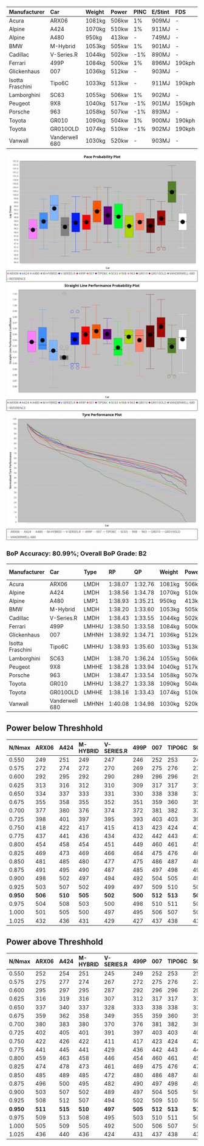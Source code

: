 | Manufacturer     | Car            | Weight | Power | PINC    | E/Stint | FDS     |
|:-|:-|:-|:-|:-|:-|:-|
| Acura            | ARX06          | 1081kg | 506kw | 1%      | 909MJ   |    -    |
| Alpine           | A424           | 1070kg | 510kw | 1%      | 911MJ   |    -    |
| Alpine           | A480           | 950kg  | 413kw |    -    | 749MJ   |    -    |
| BMW              | M-Hybrid       | 1053kg | 505kw | 1%      | 901MJ   |    -    |
| Cadillac         | V-Series.R     | 1044kg | 502kw | -1%     | 890MJ   |    -    |
| Ferrari          | 499P           | 1084kg | 500kw | 1%      | 896MJ   | 190kph  |
| Glickenhaus      | 007            | 1036kg | 512kw |    -    | 903MJ   |    -    |
| Isotta Fraschini | Tipo6C         | 1033kg | 513kw |    -    | 911MJ   | 190kph  |
| Lamborghini      | SC63           | 1055kg | 506kw | 1%      | 902MJ   |    -    |
| Peugeot          | 9X8            | 1040kg | 517kw | -1%     | 901MJ   | 150kph  |
| Porsche          | 963            | 1058kg | 507kw | -1%     | 893MJ   |    -    |
| Toyota           | GR010          | 1090kg | 504kw | 1%      | 900MJ   | 190kph  |
| Toyota           | GR010OLD       | 1074kg | 510kw | -1%     | 902MJ   | 190kph  |
| Vanwall          | Vanderwell 680 | 1030kg | 520kw |    -    | 903MJ   |    -    |

![PACECHART](./IMG/ACOMETHOD.png)
![STRAIGHTLINEPERFORMANCECHART](./IMG/ACOMETHOD_sp.png)
![TYREPERFORMANCECHART](./IMG/ACOMETHOD_tw.png)

### BoP Accuracy: 80.99%; Overall BoP Grade: B2
| Manufacturer     | Car            | Type  | RP      | QP      | Weight | Power¹ | Threshhold | PINC    | Power² | E/Stint | AVG Vmax  | FDS     | RDLC | L/Stint | BOP-Grade | Model Accuracy | Model Points | Match%  |
|:-|:-|:-|:-|:-|:-|:-|:-|:-|:-|:-|:-|:-|:-|:-|:-|:-|:-|:-|
| Acura            | ARX06          | LMDH  | 1:38.07 | 1:32.76 | 1081kg | 506kw  | 210.0kph   | 1%      | 511kw  |  909MJ  | 309.74kph |    -    | 0.99 | 30      | -D2       | 100.00%        | 995          | 64.98%  |
| Alpine           | A424           | LMDH  | 1:38.56 | 1:34.78 | 1070kg | 510kw  | 210.0kph   | 1%      | 515kw  |  911MJ  | 311.22kph |    -    | 1.00 | 30      | +C2       | 100.00%        | 642          | 72.88%  |
| Alpine           | A480           | LMP1  | 1:38.93 | 1:35.21 |  950kg | 413kw  | 210.0kph   |    -    | 413kw  |  749MJ  | 304.56kph |    -    | 0.97 | 28      | ~A1       | 60.26%         | 849          | 100.00% |
| BMW              | M-Hybrid       | LMDH  | 1:38.20 | 1:33.60 | 1053kg | 505kw  | 210.0kph   | 1%      | 510kw  |  901MJ  | 307.79kph |    -    | 1.02 | 30      | -C1       | 100.00%        | 1714         | 77.35%  |
| Cadillac         | V-Series.R     | LMDH  | 1:38.43 | 1:33.55 | 1044kg | 502kw  | 210.0kph   | -1%     | 497kw  |  890MJ  | 310.68kph |    -    | 1.02 | 30      | -A2       | 98.95%         | 2271         | 93.10%  |
| Ferrari          | 499P           | LMHHU | 1:38.50 | 1:33.58 | 1084kg | 500kw  | 210.0kph   | 1%      | 505kw  |  896MJ  | 311.01kph | 190kph  | 1.01 | 30      | -A2       | 99.93%         | 2718         | 93.71%  |
| Glickenhaus      | 007            | LMHNH | 1:38.92 | 1:34.71 | 1036kg | 512kw  | 210.0kph   |    -    | 512kw  |  903MJ  | 315.47kph |    -    | 0.95 | 30      | ~A1       | 96.34%         | 1634         | 95.38%  |
| Isotta Fraschini | Tipo6C         | LMHHU | 1:38.93 | 1:35.60 | 1033kg | 513kw  | 210.0kph   |    -    | 513kw  |  911MJ  | 314.89kph | 190kph  | 1.07 | 30      | +E1       | 92.36%         | 133          | 58.81%  |
| Lamborghini      | SC63           | LMDH  | 1:38.70 | 1:36.24 | 1055kg | 506kw  | 210.0kph   | 1%      | 511kw  |  902MJ  | 309.49kph |    -    | 1.04 | 30      | ~A1       | 96.54%         | 418          | 100.00% |
| Peugeot          | 9X8            | LMHHE | 1:38.28 | 1:33.94 | 1040kg | 517kw  | 210.0kph   | -1%     | 512kw  |  901MJ  | 313.00kph | 150kph  | 1.02 | 30      | -A2       | 88.68%         | 2617         | 90.33%  |
| Porsche          | 963            | LMDH  | 1:38.47 | 1:33.54 | 1058kg | 507kw  | 210.0kph   | -1%     | 502kw  |  893MJ  | 310.78kph |    -    | 1.01 | 30      | -A2       | 99.98%         | 6168         | 93.91%  |
| Toyota           | GR010          | LMHHU | 1:38.27 | 1:33.38 | 1090kg | 504kw  | 210.0kph   | 1%      | 509kw  |  900MJ  | 311.13kph | 190kph  | 1.00 | 30      | -B1       | 98.53%         | 3557         | 85.38%  |
| Toyota           | GR010OLD       | LMHHE | 1:38.16 | 1:33.43 | 1074kg | 510kw  | 210.0kph   | -1%     | 505kw  |  902MJ  | 314.09kph | 190kph  | 1.02 | 30      | -B2       | 92.01%         | 1427         | 82.53%  |
| Vanwall          | Vanderwell 680 | LMHNH | 1:40.08 | 1:34.98 | 1030kg | 520kw  | 210.0kph   |    -    | 520kw  |  903MJ  | 311.39kph |    -    | 1.01 | 30      | +Ω1       | 94.62%         | 633          | 25.45%  |

## Power below Threshhold
| N/Nmax    | ARX06   | A424    | M-HYBRID | V-SERIES.R | 499P    | 007     | TIPO6C  | SC63    | 9X8     | 963     | GR010   | GR010OLD | VANDERWELL 680 | ​     | RPM      | A480    |
|:-|:-|:-|:-|:-|:-|:-|:-|:-|:-|:-|:-|:-|:-|:-|:-|:-|
|  0.550    |  249    |  251    |  249     |  247       |  246    |  252    |  253    |  249    |  255    |  250    |  248    |  251     |  256           |  ​    |   --     |   -     |
|  0.575    |  272    |  274    |  272     |  270       |  269    |  275    |  276    |  272    |  278    |  273    |  271    |  274     |  279           |  ​    |   --     |   -     |
|  0.600    |  292    |  295    |  292     |  290       |  289    |  296    |  296    |  292    |  298    |  293    |  291    |  295     |  300           |  ​    |   --     |   -     |
|  0.625    |  313    |  316    |  312     |  310       |  309    |  317    |  317    |  313    |  320    |  314    |  312    |  316     |  322           |  ​    |   --     |   -     |
|  0.650    |  334    |  337    |  333     |  331       |  330    |  338    |  338    |  334    |  341    |  335    |  333    |  337     |  343           |  ​    |   --     |   -     |
|  0.675    |  355    |  358    |  355     |  352       |  351    |  359    |  360    |  355    |  363    |  356    |  354    |  358     |  365           |  ​    |   --     |   -     |
|  0.700    |  377    |  380    |  376     |  374       |  372    |  381    |  382    |  377    |  385    |  377    |  375    |  380     |  387           |  ​    |   --     |   -     |
|  0.725    |  398    |  401    |  397     |  395       |  393    |  403    |  403    |  398    |  407    |  399    |  396    |  401     |  409           |  ​    |   --     |   -     |
|  0.750    |  418    |  422    |  417     |  415       |  413    |  423    |  424    |  418    |  427    |  419    |  416    |  422     |  430           |  ​    |   --     |   -     |
|  0.775    |  437    |  441    |  436     |  434       |  432    |  442    |  443    |  437    |  446    |  438    |  435    |  441     |  449           |  ​    |  5000    |  242    |
|  0.800    |  454    |  458    |  454     |  451       |  449    |  460    |  461    |  454    |  464    |  455    |  453    |  458     |  467           |  ​    |  5500    |  286    |
|  0.825    |  469    |  473    |  469     |  466       |  464    |  475    |  476    |  469    |  479    |  470    |  468    |  473     |  482           |  ​    |  6000    |  320    |
|  0.850    |  481    |  485    |  480     |  477       |  475    |  486    |  487    |  481    |  491    |  482    |  479    |  485     |  494           |  ​    |  6500    |  361    |
|  0.875    |  491    |  495    |  490     |  487       |  485    |  497    |  498    |  491    |  502    |  492    |  489    |  495     |  505           |  ​    |  7000    |  404    |
|  0.900    |  498    |  502    |  497     |  494       |  492    |  504    |  505    |  498    |  509    |  499    |  496    |  502     |  512           |  ​    |  7500    |  414    |
|  0.925    |  503    |  507    |  502     |  499       |  497    |  509    |  510    |  503    |  514    |  504    |  501    |  507     |  517           |  ​    |  8000    |  410    |
| **0.950** | **506** | **510** | **505**  | **502**    | **500** | **512** | **513** | **506** | **517** | **507** | **504** | **510**  | **520**        | **​** | **8500** | **413** |
|  0.975    |  504    |  508    |  503     |  500       |  498    |  510    |  511    |  504    |  515    |  505    |  502    |  508     |  518           |  ​    |  9000    |  207    |
|  1.000    |  501    |  505    |  500     |  497       |  495    |  506    |  507    |  501    |  511    |  502    |  499    |  505     |  514           |  ​    |   --     |   -     |
|  1.025    |  432    |  436    |  431     |  429       |  427    |  437    |  438    |  432    |  441    |  433    |  430    |  436     |  444           |  ​    |   --     |   -     |

## Power above Threshhold
| N/Nmax    | ARX06   | A424    | M-HYBRID | V-SERIES.R | 499P    | 007     | TIPO6C  | SC63    | 9X8     | 963     | GR010   | GR010OLD | VANDERWELL 680 | ​     | RPM      | A480    |
|:-|:-|:-|:-|:-|:-|:-|:-|:-|:-|:-|:-|:-|:-|:-|:-|:-|
|  0.550    |  252    |  254    |  251     |  245       |  249    |  252    |  253    |  252    |  252    |  247    |  251    |  249     |  256           |  ​    |   --     |   -     |
|  0.575    |  275    |  277    |  274     |  267       |  272    |  275    |  276    |  275    |  275    |  270    |  274    |  272     |  279           |  ​    |   --     |   -     |
|  0.600    |  295    |  297    |  295     |  287       |  292    |  296    |  296    |  295    |  296    |  290    |  294    |  292     |  300           |  ​    |   --     |   -     |
|  0.625    |  316    |  319    |  316     |  307       |  312    |  317    |  317    |  316    |  317    |  310    |  315    |  312     |  322           |  ​    |   --     |   -     |
|  0.650    |  337    |  340    |  337     |  328       |  333    |  338    |  338    |  337    |  338    |  331    |  336    |  333     |  343           |  ​    |   --     |   -     |
|  0.675    |  359    |  362    |  358     |  349       |  355    |  359    |  360    |  359    |  359    |  352    |  357    |  355     |  365           |  ​    |   --     |   -     |
|  0.700    |  380    |  383    |  380     |  370       |  376    |  381    |  382    |  380    |  381    |  374    |  379    |  376     |  387           |  ​    |   --     |   -     |
|  0.725    |  402    |  405    |  401     |  391       |  397    |  403    |  403    |  402    |  403    |  395    |  400    |  397     |  409           |  ​    |   --     |   -     |
|  0.750    |  422    |  426    |  422     |  411       |  417    |  423    |  424    |  422    |  423    |  415    |  421    |  417     |  430           |  ​    |   --     |   -     |
|  0.775    |  441    |  445    |  441     |  429       |  436    |  442    |  443    |  441    |  442    |  434    |  440    |  436     |  449           |  ​    |  5000    |  242    |
|  0.800    |  459    |  463    |  458     |  446       |  454    |  460    |  461    |  459    |  460    |  451    |  457    |  454     |  467           |  ​    |  5500    |  286    |
|  0.825    |  474    |  478    |  473     |  461       |  469    |  475    |  476    |  474    |  475    |  466    |  472    |  469     |  482           |  ​    |  6000    |  320    |
|  0.850    |  485    |  489    |  485     |  472       |  480    |  486    |  487    |  485    |  486    |  477    |  484    |  480     |  494           |  ​    |  6500    |  361    |
|  0.875    |  496    |  500    |  495     |  482       |  490    |  497    |  498    |  496    |  497    |  487    |  494    |  490     |  505           |  ​    |  7000    |  404    |
|  0.900    |  503    |  507    |  502     |  489       |  497    |  504    |  505    |  503    |  504    |  494    |  501    |  497     |  512           |  ​    |  7500    |  414    |
|  0.925    |  508    |  512    |  507     |  494       |  502    |  509    |  510    |  508    |  509    |  499    |  506    |  502     |  517           |  ​    |  8000    |  410    |
| **0.950** | **511** | **515** | **510**  | **497**    | **505** | **512** | **513** | **511** | **512** | **502** | **509** | **505**  | **520**        | **​** | **8500** | **413** |
|  0.975    |  509    |  513    |  508     |  495       |  503    |  510    |  511    |  509    |  510    |  500    |  507    |  503     |  518           |  ​    |  9000    |  207    |
|  1.000    |  505    |  509    |  505     |  492       |  500    |  506    |  507    |  505    |  506    |  497    |  504    |  500     |  514           |  ​    |   --     |   -     |
|  1.025    |  436    |  440    |  436     |  424       |  431    |  437    |  438    |  436    |  437    |  429    |  435    |  431     |  444           |  ​    |   --     |   -     |
